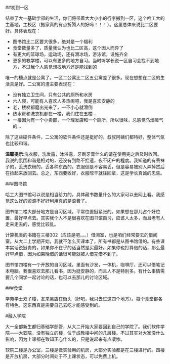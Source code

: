 ##初到一区

结束了大一基础学部的生活，你们将带着大大小小的行李搬到一区，这个哈工大的主基地，主校区（搬家真的有点折腾人的好吗！！！）。这里总体来说比二区要好。具体表现在：

* 图书馆比二区要大很多，绝对是一个福利
* 食堂数量多了，质量我认为也比二区高，这个因人而异了
* 有更大的篮球场，运动场，还有滑冰场，游泳馆，设施齐全
* 更多的教学楼，可以有更多的地方自习。当时听学长说一区自习会找不到地方，不过我个人感觉想找地方还是能找到的

唯一的槽点就是公寓了。一区二公寓比二区五公寓差了很多。现在想想在二区的生活真是好。二公寓的渣主要表现在：

* 没有独立卫生间，只有公共的厕所和水房
* 六人寝，可能有人喜欢人多热闹吧，我是喜欢安静的
* 老，楼梯都磨出光来了，一不小心就滑倒
* 热水房和洗衣机都在一楼，我们住在五楼...
* 一楼因为有一个小卖部，一个理发店和一个厕所，所以很味，总感觉乌烟瘴气的...

除了这些硬件条件，二公寓的软件条件还是挺好的，叔叔阿姨们都特好，整体气氛也比较和谐。

**温馨提示**:洗衣服，洗发露，沐浴露，牙刷牙膏什么的请在使用完之后及时收回。我说的氛围和谐是相对的，还没有到路不拾遗，夜不闭户的程度。我知道的有丢袜子的，丢洗衣粉的，丢各种东西的。衣服倒是不容易丢，但是容易被别人弄掉然后在捡起来放回去。总之，东西要收好，衣服晾干就往回拿，这是学长真诚的忠告。


###图书馆

哈工大图书馆可以说是相当给力的，具体藏书数量什么的大家可以去网上看。我感觉这么好的资源不好好利用真的是浪费了。

图书馆二楼大部分地方是自习区域，平常位置挺紧张的。如果想在那儿占个好位置，最好早点去。其实我个人不是很喜欢在图书馆自习，应该人太多，而且老有人走来走去的，感觉比较乱。

计算机类的书籍在三楼302（应该是吧。。。）借阅室，也是咱们经常要去的借阅室。从大二上学期开始，我就不怎么买课本了，所有书都是从图书馆借的。有些课本实话说挺贵的，如果你不在乎的话当然是买最好。如果你也打算借的话，那么最好早点借，因为如果晚借的话很可能就被人借完借不到了。

图书馆四楼有一个开放的自习区域，里面有沙发，一体机，咖啡厅，还可以借笔记本电脑。我很喜欢去那儿看书，因为挺安静的，而且人不是特别多。有什么事情需要几个同学一起讨论的话，也可以去那儿的讨论区域。 

###食堂

学苑学士双子楼，友来黑店在街头（好吧，我只去过这四个地方）。每个食堂都各有特色，这东西真是需要自己去吃才能感受到的。

#融入学院

大一全部新生都归基础学部管，从大二开始大家要回到自己的学院了。我们软件学院——大软院，没有独立的楼，位于成教楼中间的几层楼。不过其实对大家没什么影响，因为上课都在致知正心什么的，只是说起来有点凄惨。

软院二楼是办公室，三楼是做实验用的机房，大部分实验都是在三楼进行的。四楼是开放机房，大部分时间处于不上课状态，可以免费上机。

